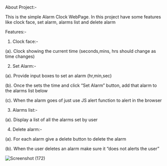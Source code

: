 About Project:-

This is the simple Alarm Clock WebPage. In this project have some features like clock face, set alarm, alarms list and delete alarm

Features:-

1. Clock face:-

(a). Clock showing the current time (seconds,mins, hrs should change as time changes)



2. Set Alarm:-

(a). Provide input boxes to set an alarm (hr,min,sec)

(b). Once the sets the time and click “Set Alarm” button, add that alarm to the alarms list below

(c). When the alarm goes of just use JS alert function to alert in the browser



3. Alarms list:-

(a). Display a list of all the alarms set by user



4. Delete alarm:-

(a). For each alarm give a delete button to delete the alarm

(b). When the user deletes an alarm make sure it “does not alerts the user”


![Screenshot (172)](https://user-images.githubusercontent.com/66356658/183273512-8ef9869f-c2bd-4287-8824-e3d78650a71a.png)

